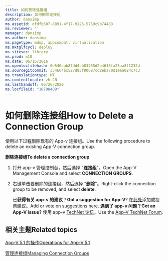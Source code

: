 ```yaml
---
title: 如何删除连接组
description: 如何删除连接组
author: dansimp
ms.assetid: dfdfb507-8891-4f17-9125-5759c9b74483
ms.reviewer: ''
manager: dansimp
ms.author: dansimp
ms.pagetype: mdop, appcompat, virtualization
ms.mktglfcycl: deploy
ms.sitesec: library
ms.prod: w10
ms.date: 06/16/2016
ms.openlocfilehash: 0e546cab87dd4cb83465d2e4615fa25aa8f1232d
ms.sourcegitcommit: 354664bc527d93f80687cd2eba70d1eea024c7c3
ms.translationtype: MT
ms.contentlocale: zh-CN
ms.lasthandoff: 06/26/2020
ms.locfileid: "10798489"
---
```

# <span data-ttu-id="7390b-103">如何删除连接组</span><span class="sxs-lookup"><span data-stu-id="7390b-103">How to Delete a Connection Group</span></span>


<span data-ttu-id="7390b-104">使用以下过程删除现有的 App-v 连接组。</span><span class="sxs-lookup"><span data-stu-id="7390b-104">Use the following procedure to delete an existing App-V connection group.</span></span>

**<span data-ttu-id="7390b-105">删除连接组</span><span class="sxs-lookup"><span data-stu-id="7390b-105">To delete a connection group</span></span>**

1.  <span data-ttu-id="7390b-106">打开 app-v 管理控制台，然后选择 "**连接组**"。</span><span class="sxs-lookup"><span data-stu-id="7390b-106">Open the App-V Management Console and select **CONNECTION GROUPS**.</span></span>

2.  <span data-ttu-id="7390b-107">右键单击要删除的连接组，然后选择 "**删除**"。</span><span class="sxs-lookup"><span data-stu-id="7390b-107">Right-click the connection group to be removed, and select **delete**.</span></span>

    <span data-ttu-id="7390b-108">已**获得有关 app-v 的建议**？</span><span class="sxs-lookup"><span data-stu-id="7390b-108">**Got a suggestion for App-V**?</span></span> <span data-ttu-id="7390b-109">在[此处](http://appv.uservoice.com/forums/280448-microsoft-application-virtualization)添加或投票建议。</span><span class="sxs-lookup"><span data-stu-id="7390b-109">Add or vote on suggestions [here](http://appv.uservoice.com/forums/280448-microsoft-application-virtualization).</span></span> **<span data-ttu-id="7390b-110">遇到了 app-v 问题？</span><span class="sxs-lookup"><span data-stu-id="7390b-110">Got an App-V issue?</span></span>** <span data-ttu-id="7390b-111">使用 app-v [TechNet 论坛](https://social.technet.microsoft.com/Forums/home?forum=mdopappv)。</span><span class="sxs-lookup"><span data-stu-id="7390b-111">Use the [App-V TechNet Forum](https://social.technet.microsoft.com/Forums/home?forum=mdopappv).</span></span>

## <span data-ttu-id="7390b-112">相关主题</span><span class="sxs-lookup"><span data-stu-id="7390b-112">Related topics</span></span>


[<span data-ttu-id="7390b-113">App-V 5.1 的操作</span><span class="sxs-lookup"><span data-stu-id="7390b-113">Operations for App-V 5.1</span></span>](operations-for-app-v-51.md)

[<span data-ttu-id="7390b-114">管理连接组</span><span class="sxs-lookup"><span data-stu-id="7390b-114">Managing Connection Groups</span></span>](managing-connection-groups51.md)

 

 





